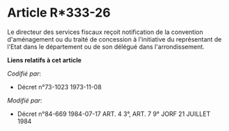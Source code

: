 # Article R*333-26

Le directeur des services fiscaux reçoit notification de la convention d'aménagement ou du traité de concession à
l'initiative du représentant de l'Etat dans le département ou de son délégué dans l'arrondissement.

**Liens relatifs à cet article**

_Codifié par_:

  - Décret n°73-1023 1973-11-08

_Modifié par_:

  - Décret n°84-669 1984-07-17 ART. 4 3°, ART. 7 9° JORF 21 JUILLET 1984

